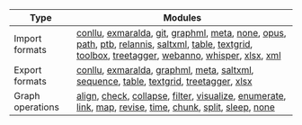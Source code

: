 | Type             | Modules                                                                                                                                                                                                                                                                                                                                                                                                                                                                                                                                                                                             |
|------------------|-----------------------------------------------------------------------------------------------------------------------------------------------------------------------------------------------------------------------------------------------------------------------------------------------------------------------------------------------------------------------------------------------------------------------------------------------------------------------------------------------------------------------------------------------------------------------------------------------------|
| Import formats   | [conllu](importers/conllu.md), [exmaralda](importers/exmaralda.md), [git](importers/git.md), [graphml](importers/graphml.md), [meta](importers/meta.md), [none](importers/none.md), [opus](importers/opus.md), [path](importers/path.md), [ptb](importers/ptb.md), [relannis](importers/relannis.md), [saltxml](importers/saltxml.md), [table](importers/table.md), [textgrid](importers/textgrid.md), [toolbox](importers/toolbox.md), [treetagger](importers/treetagger.md), [webanno](importers/webanno.md), [whisper](importers/whisper.md), [xlsx](importers/xlsx.md), [xml](importers/xml.md) |
| Export formats   | [conllu](exporters/conllu.md), [exmaralda](exporters/exmaralda.md), [graphml](exporters/graphml.md), [meta](exporters/meta.md), [saltxml](exporters/saltxml.md), [sequence](exporters/sequence.md), [table](exporters/table.md), [textgrid](exporters/textgrid.md), [treetagger](exporters/treetagger.md), [xlsx](exporters/xlsx.md)                                                                                                                                                                                                                                                                |
| Graph operations | [align](graph_ops/align.md), [check](graph_ops/check.md), [collapse](graph_ops/collapse.md), [filter](graph_ops/filter.md), [visualize](graph_ops/visualize.md), [enumerate](graph_ops/enumerate.md), [link](graph_ops/link.md), [map](graph_ops/map.md), [revise](graph_ops/revise.md), [time](graph_ops/time.md), [chunk](graph_ops/chunk.md), [split](graph_ops/split.md), [sleep](graph_ops/sleep.md), [none](graph_ops/none.md)                                                                                                                                                                |